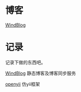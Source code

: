 # 博客
[WindBlog](https://walkingsun.github.io/WindBlog)

# 记录
记录下做的东西吧。

[WindBlog](https://github.com/WalkingSun/WindBlog) 静态博客及博客同步服务

[openyii](https://github.com/WalkingSun/openyii) 仿yii框架
